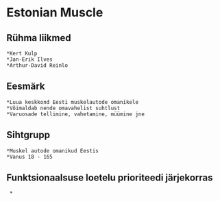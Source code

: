 # Estonian Muscle

## Rühma liikmed
	*Kert Kulp
	*Jan-Erik Ilves
	*Arthur-David Reinlo

## Eesmärk
	
	*Luua keskkond Eesti muskelautode omanikele
	*Võimaldab nende omavahelist suhtlust 
	*Varuosade tellimine, vahetamine, müümine jne
	
## Sihtgrupp
	
	*Muskel autode omanikud Eestis
	*Vanus 18 - 165
	
## Funktsionaalsuse loetelu prioriteedi järjekorras
	 
	 *